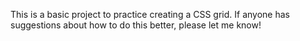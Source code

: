 This is a basic project to practice creating a CSS grid. If anyone has suggestions about how to do this better, please let me know!
